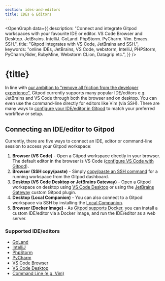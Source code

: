 ```yaml
---
section: ides-and-editors
title: IDEs & Editors
---
```


<script context="module">
  export const prerender = true;
</script>

<script lang="ts">
    import OpenGraph from "$lib/components/open-graph.svelte";
</script>

<OpenGraph
data={{
    description:
      "Connect and integrate Gitpod workspaces with your favourite IDE or editor. VS Code Browser and Desktop. JetBrains. IntelliJ. GoLand. PhpStorm. PyCharm. Vim. Emacs. SSH.",
    title: "Gitpod integrates with VS Code, JetBrains and SSH.",
    keywords: "online IDEs, JetBrains, VS Code, webstorm, IntelliJ, PHPStorm, PyCharm,Rider, RubyMine, Webstorm CLion, Datagrip etc.",
  }}
/>

# {title}

In line with [our ambition to "remove all friction from the developer experience"](https://www.notion.so/gitpod/Values-Attributes-2ed4c2f93c84499b98e3b5389980992e), Gitpod currently supports many popular IDE/editors e.g. JetBrains and VS Code through both the browser and on desktop. You can even use the command-line directly for editors like Vim (via SSH). There are many ways to [configure your IDE/editor in Gitpod](ides-and-editors/configure-your-editor-ide) to match your preferred workflow or setup.

## Connecting an IDE/editor to Gitpod

Currently, there are five ways to connect an IDE, editor or command-line session to access your Gitpod workspace:

1. **Browser (VS Code)** - Open a Gitpod workspace directly in your browser. The default editor in the browser is VS Code ([configure VS Code with Gitpod](ides-and-editors/vscode-browser)).
2. **Browser (SSH copy/paste)** - Simply [copy/paste an SSH command](ides-and-editors/command-line) for a running workspace from the Gitpod dashboard.
3. **Desktop (VS Code Desktop or JetBrains Gateway)** - Open a Gitpod workspace on desktop using [VS Code Desktop](ides-and-editors/vscode) or using the [JetBrains Gateway](/docs/ides-and-editors/jetbrains-gateway) custom Gitpod plugin.
4. **Desktop (Local Companion)** - You can also connect to a Gitpod workspace via SSH by installing the [Local Companion](/docs/ides-and-editors/local-companion).
5. **Browser (Docker Image)** - As [Gitpod supports Docker](config-docker), you can install a custom IDE/editor via a Docker image, and run the IDE/editor as a web server.

### Supported IDE/editors

- [GoLand](ides-and-editors/goland)
- [IntelliJ](ides-and-editors/intellij)
- [PhpStorm](ides-and-editors/phpstorm)
- [PyCharm](ides-and-editors/pycharm)
- [VS Code Browser](ides-and-editors/vscode-browser)
- [VS Code Desktop](ides-and-editors/vscode)
- [Command Line (e.g. Vim)](ides-and-editors/command-line)
